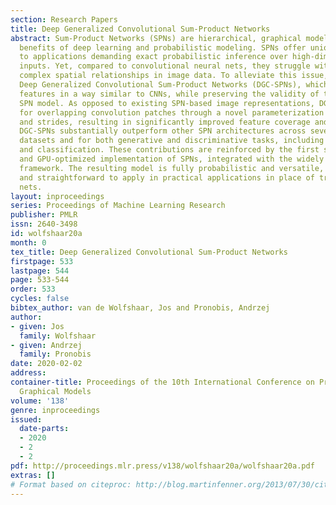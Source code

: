 ```yaml
---
section: Research Papers
title: Deep Generalized Convolutional Sum-Product Networks
abstract: Sum-Product Networks (SPNs) are hierarchical, graphical models that combine
  benefits of deep learning and probabilistic modeling. SPNs offer unique advantages
  to applications demanding exact probabilistic inference over high-dimensional, noisy
  inputs. Yet, compared to convolutional neural nets, they struggle with capturing
  complex spatial relationships in image data. To alleviate this issue, we introduce
  Deep Generalized Convolutional Sum-Product Networks (DGC-SPNs), which encode spatial
  features in a way similar to CNNs, while preserving the validity of the probabilistic
  SPN model. As opposed to existing SPN-based image representations, DGC-SPNs allow
  for overlapping convolution patches through a novel parameterization of dilations
  and strides, resulting in significantly improved feature coverage and feature resolution.
  DGC-SPNs substantially outperform other SPN architectures across several visual
  datasets and for both generative and discriminative tasks, including image inpainting
  and classification. These contributions are reinforced by the first simple, scalable,
  and GPU-optimized implementation of SPNs, integrated with the widely used Keras/TensorFlow
  framework. The resulting model is fully probabilistic and versatile, yet efficient
  and straightforward to apply in practical applications in place of traditional deep
  nets.
layout: inproceedings
series: Proceedings of Machine Learning Research
publisher: PMLR
issn: 2640-3498
id: wolfshaar20a
month: 0
tex_title: Deep Generalized Convolutional Sum-Product Networks
firstpage: 533
lastpage: 544
page: 533-544
order: 533
cycles: false
bibtex_author: van de Wolfshaar, Jos and Pronobis, Andrzej
author:
- given: Jos
  family: Wolfshaar
- given: Andrzej
  family: Pronobis
date: 2020-02-02
address: 
container-title: Proceedings of the 10th International Conference on Probabilistic
  Graphical Models
volume: '138'
genre: inproceedings
issued:
  date-parts:
  - 2020
  - 2
  - 2
pdf: http://proceedings.mlr.press/v138/wolfshaar20a/wolfshaar20a.pdf
extras: []
# Format based on citeproc: http://blog.martinfenner.org/2013/07/30/citeproc-yaml-for-bibliographies/
---
```

